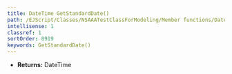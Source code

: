 ```yaml
---
title: DateTime GetStandardDate()
path: /EJScript/Classes/NSAAATestClassForModeling/Member functions/DateTime GetStandardDate()
intellisense: 1
classref: 1
sortOrder: 8919
keywords: GetStandardDate()
---
```



* **Returns:** DateTime


